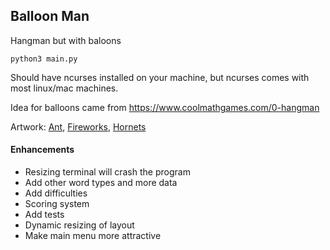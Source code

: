## Balloon Man

Hangman but with baloons

`python3 main.py`

Should have ncurses installed on your machine, 
but ncurses comes with most linux/mac machines.

Idea for balloons came from https://www.coolmathgames.com/0-hangman

Artwork: [Ant](https://www.asciiart.eu/animals/insects/ants),
[Fireworks](https://www.asciiart.eu/holiday-and-events/fireworks), [Hornets](https://www.asciiart.eu/animals/insects/ants)

#### Enhancements
- Resizing terminal will crash the program
- Add other word types and more data
- Add difficulties
- Scoring system
- Add tests
- Dynamic resizing of layout
- Make main menu more attractive
